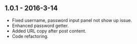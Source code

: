 1.0.1 - 2016-3-14
-----------------

* Fixed username, password input panel not show up issue.
* Enhanced password getter.
* Added URL copy after post content.
* Code refactoring.
